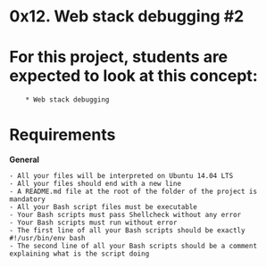 # **0x12. Web stack debugging #2**

# **For this project, students are expected to look at this concept:**

        * Web stack debugging

# **Requirements**

**General**

	- All your files will be interpreted on Ubuntu 14.04 LTS
	- All your files should end with a new line
	- A README.md file at the root of the folder of the project is mandatory
	- All your Bash script files must be executable
	- Your Bash scripts must pass Shellcheck without any error
	- Your Bash scripts must run without error
	- The first line of all your Bash scripts should be exactly #!/usr/bin/env bash
	- The second line of all your Bash scripts should be a comment explaining what is the script doing
